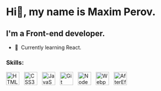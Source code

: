 # Hi👋, my name is Maxim Perov.
## I'm a Front-end developer.
*   🧠  Currently learning React.


### Skills:

<img align="left" alt="HTML5" width="36px" height="36px" style="padding-right:10px;" src="https://cdn.jsdelivr.net/gh/devicons/devicon/icons/html5/html5-plain.svg" />
<img align="left" alt="CSS3" width="36px" height="36px" style="padding-right:10px;" src="https://cdn.jsdelivr.net/gh/devicons/devicon/icons/css3/css3-plain.svg" />
<img align="left" alt="JavaScript" width="36px" height="36px" style="padding-right:10px;" src="https://cdn.jsdelivr.net/gh/devicons/devicon/icons/javascript/javascript-plain.svg" />
<img align="left" alt="Git" width="36px" height="36px" style="padding-right:10px;" src="https://cdn.jsdelivr.net/gh/devicons/devicon/icons/git/git-original.svg" />
<img align="left" alt="NodeJS" width="36px" height="36px" style="padding-right:10px;" src="https://cdn.jsdelivr.net/gh/devicons/devicon/icons/nodejs/nodejs-original.svg" />
<img align="left" alt="Webpack" width="36px" height="36px" style="padding-right:10px;" src="https://cdn.jsdelivr.net/gh/devicons/devicon/icons/webpack/webpack-original.svg" />         
<img align="left" alt="AfterEffects" width="36px" height="36px" style="padding-right:10px;" src="https://cdn.jsdelivr.net/gh/devicons/devicon/icons/aftereffects/aftereffects-original.svg" />
          
